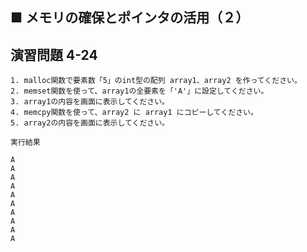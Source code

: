 ## ■ メモリの確保とポインタの活用（２）

## 演習問題 4-24

```
1. malloc関数で要素数「5」のint型の配列 array1、array2 を作ってください。
2. memset関数を使って、array1の全要素を「'A'」に設定してください。
3. array1の内容を画面に表示してください。
4. memcpy関数を使って、array2 に array1 にコピーしてください。
5. array2の内容を画面に表示してください。
```

`実行結果`

```
A
A
A
A
A
A
A
A
A
A
```

<!--

`模範回答`
<details>
<summary>回答を見る</summary>

```c
#include <stdio.h>
#include <stdlib.h>
#include <string.h>

main()
{
  int *array1 = NULL;
  int *array2 = NULL;
  int size = 5;

  // 1
  array1 = (int *)malloc(sizeof(int) * size);
  array2 = (int *)malloc(sizeof(int) * size);

  // 2
  memset(array1, 'A', sizeof(int) * size);

  // 3
  for (int i = 0; i < size; i++) {
    printf("%c\n", array1[i]);
  }

  // 4
  memcpy(array2, array1, sizeof(int) * size);

  // 5
  for (int i = 0; i < size; i++) {
    printf("%c\n", array2[i]);
  }

  free(array1);
  free(array2);
}
```

</details>

-->